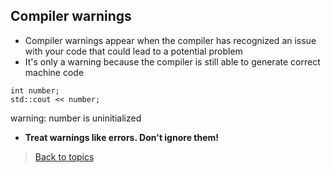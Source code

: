 ## Compiler warnings
- Compiler warnings appear when the compiler has recognized an issue with your code that could lead to a potential problem
- It's only a warning because the compiler is still able to generate correct machine code 
```
int number;
std::cout << number;
```
warning: number is uninitialized<br>
- **Treat warnings like errors. Don't ignore them!**
> [Back to topics](contents.md)